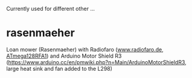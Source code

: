 Currently used for different other ... 

# rasenmaeher
Loan mower (Rasenmaeher) with Radiofaro (www.radiofaro.de, [ATmega128RFA1](http://www.atmel.com/devices/ATMEGA128RFA1.aspx)) and Arduino Motor Shield R3 (https://www.arduino.cc/en/pmwiki.php?n=Main/ArduinoMotorShieldR3, large heat sink and fan added to the L298)
